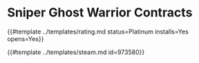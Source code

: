 # Sniper Ghost Warrior Contracts
<!-- script:Aliases [] -->

{{#template ../templates/rating.md status=Platinum installs=Yes opens=Yes}}

{{#template ../templates/steam.md id=973580}}
